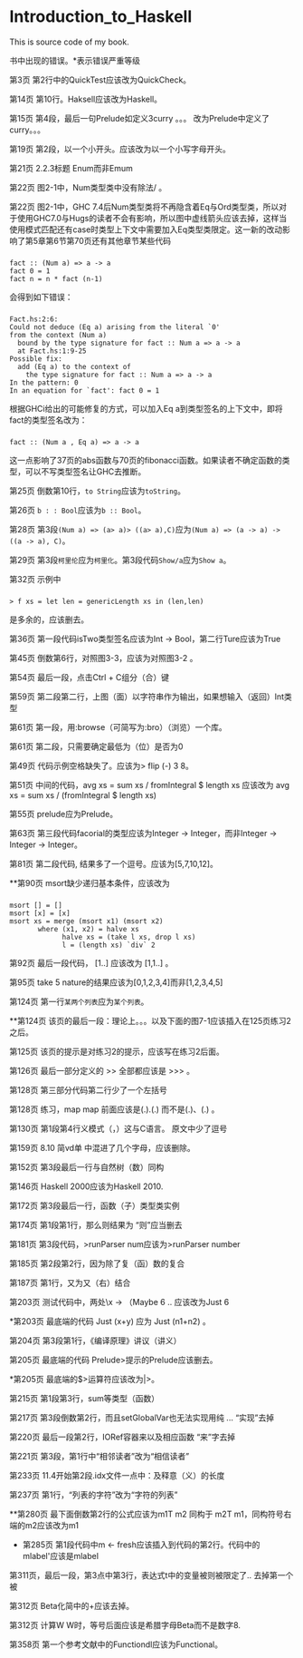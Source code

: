 Introduction_to_Haskell
=======================

This is source code of my book.

书中出现的错误。*表示错误严重等级

第3页 第2行中的QuickTest应该改为QuickCheck。

第14页  第10行。Haksell应该改为Haskell。

第15页  第4段，最后一句Prelude如定义3curry 。。。 改为Prelude中定义了curry。。。

第19页  第2段，以一个小开头。应该改为以一个小写字母开头。

第21页  2.2.3标题 Enum而非Emum

第22页  图2-1中，Num类型类中没有除法/ 。

第22页  图2-1中，GHC 7.4后Num类型类将不再隐含着Eq与Ord类型类，所以对于使用GHC7.0与Hugs的读者不会有影响，所以图中虚线箭头应该去掉，这样当使用模式匹配还有case时类型上下文中需要加入Eq类型类限定。这一新的改动影响了第5章第6节第70页还有其他章节某些代码
###
    fact :: (Num a) => a -> a
    fact 0 = 1
    fact n = n * fact (n-1)
会得到如下错误：
### 
    Fact.hs:2:6:
    Could not deduce (Eq a) arising from the literal `0'
    from the context (Num a)
      bound by the type signature for fact :: Num a => a -> a
      at Fact.hs:1:9-25
    Possible fix:
      add (Eq a) to the context of
        the type signature for fact :: Num a => a -> a
    In the pattern: 0
    In an equation for `fact': fact 0 = 1

根据GHCi给出的可能修复的方式，可以加入Eq a到类型签名的上下文中，即将fact的类型签名改为：
###
    fact :: (Num a , Eq a) => a -> a

这一点影响了37页的abs函数与70页的fibonacci函数。如果读者不确定函数的类型，可以不写类型签名让GHC去推断。

第25页  倒数第10行，`to String`应该为`toString`。

第26页  `b : : Bool`应该为`b :: Bool`。

第28页  第3段`(Num a) => (a> a)> ((a> a),C)`应为`(Num a) => (a -> a) -> ((a -> a), C)`。

第29页  第3段`柯里伦`应为`柯里化`。第3段代码`Show/a`应为`Show a`。

第32页 示例中 
### 
    > f xs = let len = genericLength xs in (len,len)
    
是多余的，应该删去。

第36页 第一段代码isTwo类型签名应该为Int -> Bool，第二行Ture应该为True

第45页  倒数第6行，对照图3-3，应该为对照图3-2 。

第54页  最后一段，点击Ctrl + C组分（合）键

第59页  第二段第二行，上图（面）以字符串作为输出，如果想输入（返回）Int类型

第61页 第一段，用:browse（可简写为:bro）（浏览）一个库。

第61页 第二段，只需要确定最低为（位）是否为0

第49页  代码示例空格缺失了。应该为> flip (-) 3 8。

第51页  中间的代码，avg xs = sum xs / fromIntegral $ length xs 应该改为 avg xs = sum xs / (fromIntegral $ length xs)

第55页  prelude应为Prelude。

第63页 第三段代码facorial的类型应该为Integer -> Integer，而非Integer -> Integer -> Integer。

第81页  第二段代码, 结果多了一个逗号。应该为[5,7,10,12]。

**第90页  msort缺少递归基本条件，应该改为

###
    msort [] = [] 
    msort [x] = [x]
    msort xs = merge (msort x1) (msort x2)
           where (x1, x2) = halve xs
                 halve xs = (take l xs, drop l xs)
                 l = (length xs) `div` 2

第92页  最后一段代码， [1..]  应该改为 [1,1..] 。

第95页  take 5 nature的结果应该为[0,1,2,3,4]而非[1,2,3,4,5]

第124页  第一行`某两个列表`应为`某个列表`。

**第124页 该页的最后一段：理论上。。。以及下面的图7-1应该插入在125页练习2之后。

第125页 该页的提示是对练习2的提示，应该写在练习2后面。

第126页 最后一部分定义的 >> 全部都应该是 >>> 。

第128页 第三部分代码第二行少了一个左括号

第128页 练习，map map 前面应该是(.).(.) 而不是(.)、(.) 。

第130页 第1段第4行义模式（，）这与C语言。  原文中少了逗号

第159页 8.10 简vd单 中混进了几个字母，应该删除。

第152页 第3段最后一行与自然树（数）同构

第146页 Haskell 2000应该为Haskell 2010.

第172页 第3段最后一行，函数（子）类型类实例

第174页 第1段第1行，那么则结果为   “则”应当删去

第181页 第3段代码，>runParser num应该为>runParser number

第185页 第2段第2行，因为除了复（函）数的复合

第187页 第1行，又为又（右）结合

第203页 测试代码中，两处\x -> （Maybe 6 .. 应该改为Just 6

*第203页 最底端的代码 Just (x+y) 应为 Just (n1+n2) 。

第204页  第3段第1行，《编译原理》讲议（讲义）

第205页 最底端的代码 Prelude>提示的Prelude应该删去。

*第205页 最底端的$>运算符应该改为|>。

第215页 第1段第3行，sum等类型（函数）

第217页 第3段倒数第2行，而且setGlobalVar也无法实现用纯 ...  “实现”去掉

第220页 最后一段第2行，IORef容器来以及相应函数  “来”字去掉

第221页 第3段，第1行中“相邻读者”改为“相信读者”

第233页 11.4开始第2段.idx文件一点中：及释意（义）的长度

第237页 第1行，“列表的字符”改为“字符的列表”

**第280页 最下面倒数第2行的公式应该为m1T m2 同构于 m2T m1，同构符号右端的m2应该改为m1

* 第285页 第1段代码中m <- fresh应该插入到代码的第2行。代码中的mlabel'应该是mlabel

第311页，最后一段，第3点中第3行，表达式t中的变量被则被限定了.. 去掉第一个被

第312页 Beta化简中的+应该去掉。

第312页 计算W W时，等号后面应该是希腊字母Beta而不是数字8.

第358页 第一个参考文献中的Functiondl应该为Functional。
